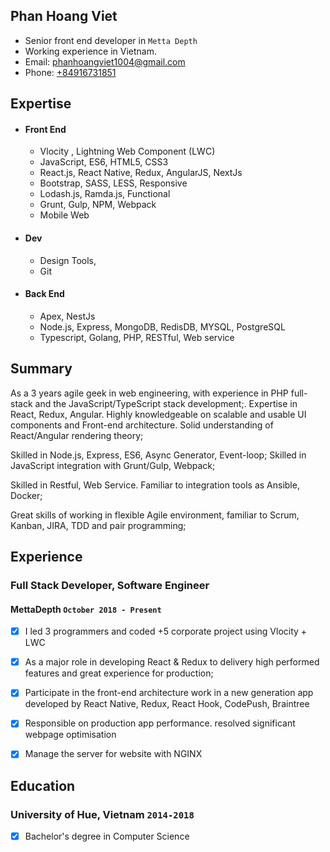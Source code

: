 ## Phan Hoang Viet

* Senior front end developer in `Metta Depth`
* Working experience in Vietnam.
* Email: [phanhoangviet1004@gmail.com](phanhoangviet1004@gmail.com)
* Phone: [+84916731851](+84916731851)

## Expertise

* #### Front End

  	* Vlocity , Lightning Web Component (LWC)
	* JavaScript, ES6, HTML5, CSS3
	* React.js, React Native, Redux, AngularJS, NextJs
	* Bootstrap, SASS, LESS, Responsive
	* Lodash.js, Ramda.js, Functional
	* Grunt, Gulp, NPM, Webpack
	* Mobile Web

* #### Dev

	* Design Tools,
	* Git
	
* #### Back End

  	* Apex, NestJs
	* Node.js, Express, MongoDB, RedisDB, MYSQL, PostgreSQL
	* Typescript, Golang, PHP, RESTful, Web service


## Summary

As a 3 years agile geek in web engineering, with experience in PHP full-stack and the JavaScript/TypeScript stack development;.
Expertise in React, Redux, Angular. Highly knowledgeable on scalable and usable UI components and Front-end architecture. Solid understanding of React/Angular rendering theory;

Skilled in Node.js, Express, ES6, Async Generator, Event-loop; Skilled in JavaScript integration with Grunt/Gulp, Webpack;

Skilled in Restful, Web Service. Familiar to integration tools as Ansible, Docker;

Great skills of working in flexible Agile environment, familiar to Scrum, Kanban, JIRA, TDD and pair programming;


## Experience

### **Full Stack Developer, Software Engineer**
#### MettaDepth `October 2018 - Present`
- [x] I led 3 programmers and coded +5 corporate project using Vlocity + LWC
- [x] As a major role in developing React & Redux to delivery high performed features and great experience for production;
- [x] Participate in the front-end architecture work in a new generation app developed by React Native, Redux, React Hook, CodePush, Braintree 
- [x] Responsible on production app performance. resolved significant webpage optimisation
- [x] Manage the server for website with NGINX


## Education

### University of Hue, Vietnam `2014-2018`
- [x] Bachelor's degree in Computer Science
